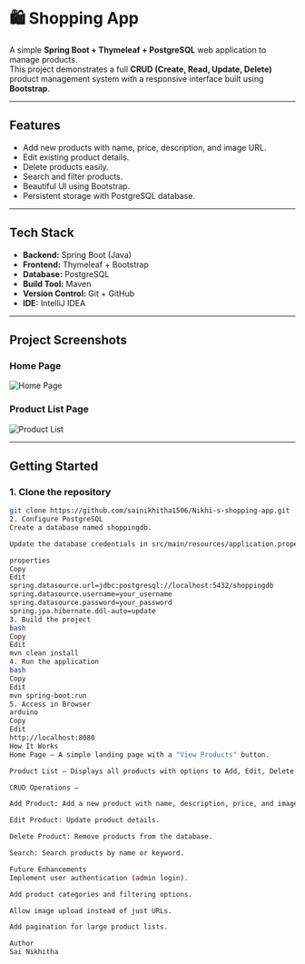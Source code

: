 # 🛍️ Shopping App

A simple **Spring Boot + Thymeleaf + PostgreSQL** web application to manage products.  
This project demonstrates a full **CRUD (Create, Read, Update, Delete)** product management system with a responsive interface built using **Bootstrap**.

---

## **Features**
- Add new products with name, price, description, and image URL.
- Edit existing product details.
- Delete products easily.
- Search and filter products.
- Beautiful UI using Bootstrap.
- Persistent storage with PostgreSQL database.

---

## **Tech Stack**
- **Backend:** Spring Boot (Java)
- **Frontend:** Thymeleaf + Bootstrap
- **Database:** PostgreSQL
- **Build Tool:** Maven
- **Version Control:** Git + GitHub
- **IDE:** IntelliJ IDEA

---

## **Project Screenshots**

### **Home Page**
![Home Page](https://github.com/sainikhitha1506/Nikhi-s-shopping-app/blob/main/assets/homepage.png?raw=true)

### **Product List Page**
![Product List](https://github.com/sainikhitha1506/Nikhi-s-shopping-app/assets/productlist.png)

---

## **Getting Started**

### **1. Clone the repository**
```bash
git clone https://github.com/sainikhitha1506/Nikhi-s-shopping-app.git
2. Configure PostgreSQL
Create a database named shoppingdb.

Update the database credentials in src/main/resources/application.properties:

properties
Copy
Edit
spring.datasource.url=jdbc:postgresql://localhost:5432/shoppingdb
spring.datasource.username=your_username
spring.datasource.password=your_password
spring.jpa.hibernate.ddl-auto=update
3. Build the project
bash
Copy
Edit
mvn clean install
4. Run the application
bash
Copy
Edit
mvn spring-boot:run
5. Access in Browser
arduino
Copy
Edit
http://localhost:8080
How It Works
Home Page – A simple landing page with a "View Products" button.

Product List – Displays all products with options to Add, Edit, Delete, and Search.

CRUD Operations –

Add Product: Add a new product with name, description, price, and image URL.

Edit Product: Update product details.

Delete Product: Remove products from the database.

Search: Search products by name or keyword.

Future Enhancements
Implement user authentication (admin login).

Add product categories and filtering options.

Allow image upload instead of just URLs.

Add pagination for large product lists.

Author
Sai Nikhitha
